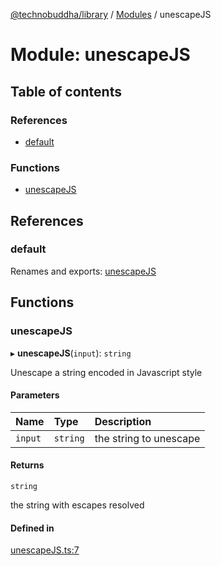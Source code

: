 [@technobuddha/library](../../README.md) / [Modules](../Modules.md) / unescapeJS

# Module: unescapeJS

## Table of contents

### References

- [default](unescapeJS.md#default)

### Functions

- [unescapeJS](unescapeJS.md#unescapejs)

## References

### default

Renames and exports: [unescapeJS](unescapeJS.md#unescapejs)

## Functions

### unescapeJS

▸ **unescapeJS**(`input`): `string`

Unescape a string encoded in Javascript style

#### Parameters

| Name | Type | Description |
| :------ | :------ | :------ |
| `input` | `string` | the string to unescape |

#### Returns

`string`

the string with escapes resolved

#### Defined in

[unescapeJS.ts:7](../../src/unescapeJS.ts#L7)
